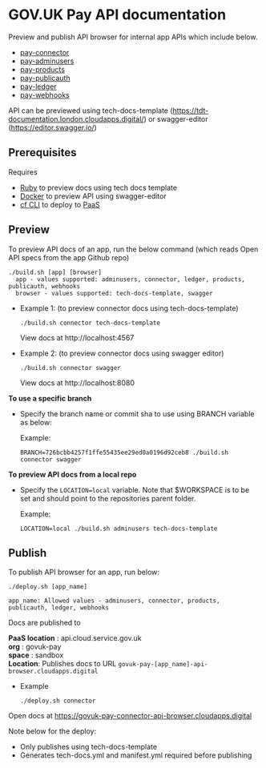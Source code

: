 # GOV.UK Pay API documentation

Preview and publish API browser for internal app APIs which include below.

- [pay-connector](https://github.com/alphagov/pay-connector)
- [pay-adminusers](https://github.com/alphagov/pay-adminusers)
- [pay-products](https://github.com/alphagov/pay-products)
- [pay-publicauth](https://github.com/alphagov/pay-publicauth)
- [pay-ledger](https://github.com/alphagov/pay-ledger)
- [pay-webhooks](https://github.com/alphagov/pay-webhooks)

API can be previewed using tech-docs-template (https://tdt-documentation.london.cloudapps.digital/) or
swagger-editor (https://editor.swagger.io/)

## Prerequisites

Requires

- [Ruby](https://www.ruby-lang.org/en/documentation/installation/) to preview docs using tech docs template
- [Docker](https://www.docker.com/) to preview API using swagger-editor
- [cf CLI](https://docs.cloudfoundry.org/cf-cli/install-go-cli.html) to deploy
  to [PaaS](https://docs.cloud.service.gov.uk/)

## Preview

To preview API docs of an app, run the below command (which reads Open API specs from the app Github repo)

  ```shell
  ./build.sh [app] [browser]
    app - values supported: adminusers, connector, ledger, products, publicauth, webhooks
    browser - values supported: tech-docs-template, swagger 
  ```

- Example 1: (to preview connector docs using tech-docs-template)
    ```shell
    ./build.sh connector tech-docs-template
    ```
  View docs at http://localhost:4567

- Example 2: (to preview connector docs using swagger editor)
  ```shell
  ./build.sh connector swagger
  ```
  View docs at http://localhost:8080

**To use a specific branch**

- Specify the branch name or commit sha to use using BRANCH variable as below:

  Example:
  ```shell
  BRANCH=726bcbb4257f1ffe55435ee29ed0a0196d92ceb8 ./build.sh connector swagger
  ```

**To preview API docs from a local repo**

- Specify the `LOCATION=local` variable. Note that $WORKSPACE is to be set and should point to the repositories parent
  folder.

  Example:
  ```shell
  LOCATION=local ./build.sh adminusers tech-docs-template
  ```

## Publish

To publish API browser for an app, run below:

```shell
./deploy.sh [app_name]

app_name: Allowed values - adminusers, connector, products, publicauth, ledger, webhooks

```

Docs are published to

**PaaS location** : api.cloud.service.gov.uk <br>
**org** : govuk-pay <br>
**space** : sandbox <br>
**Location**: Publishes docs to URL `govuk-pay-[app_name]-api-browser.cloudapps.digital`

- Example

  ```shell
  ./deploy.sh connector
  ```

Open docs at https://govuk-pay-connector-api-browser.cloudapps.digital

Note below for the deploy:

- Only publishes using tech-docs-template
- Generates tech-docs.yml and manifest.yml required before publishing